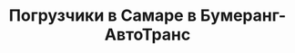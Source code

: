 ---
layout: categories
catid: Погрузчики
index: 4
title: "Погрузчики в Самаре в Бумеранг-АвтоТранс"
h123: "Аренда погрузчиков"
desc: "Взять в аренду погрузчик в Самаре в Бумеранг-АвтоТранс. Подробнее по тел."
metaimg: "/img/slider/slide-2.jpg"
---
